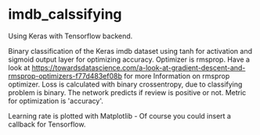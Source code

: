 # imdb_calssifying

Using Keras with Tensorflow backend. 

Binary classification of the Keras imdb dataset using tanh for activation and sigmoid output layer for optimizing accuracy.
Optimizer is rmsprop.
Have a look at https://towardsdatascience.com/a-look-at-gradient-descent-and-rmsprop-optimizers-f77d483ef08b for more Information on rmsprop optimizer. 
Loss is calculated with binary crossentropy, due to classifying problem is binary. The network predicts if review is positive or not. 
Metric for optimization is 'accuracy'. 

Learning rate is plotted with Matplotlib - Of course you could insert a callback for Tensorflow. 
